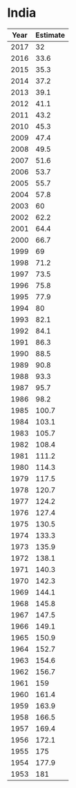# India

| Year | Estimate |
| ---- | -------- |
| 2017 | 32 |
| 2016 | 33.6 |
| 2015 | 35.3 |
| 2014 | 37.2 |
| 2013 | 39.1 |
| 2012 | 41.1 |
| 2011 | 43.2 |
| 2010 | 45.3 |
| 2009 | 47.4 |
| 2008 | 49.5 |
| 2007 | 51.6 |
| 2006 | 53.7 |
| 2005 | 55.7 |
| 2004 | 57.8 |
| 2003 | 60 |
| 2002 | 62.2 |
| 2001 | 64.4 |
| 2000 | 66.7 |
| 1999 | 69 |
| 1998 | 71.2 |
| 1997 | 73.5 |
| 1996 | 75.8 |
| 1995 | 77.9 |
| 1994 | 80 |
| 1993 | 82.1 |
| 1992 | 84.1 |
| 1991 | 86.3 |
| 1990 | 88.5 |
| 1989 | 90.8 |
| 1988 | 93.3 |
| 1987 | 95.7 |
| 1986 | 98.2 |
| 1985 | 100.7 |
| 1984 | 103.1 |
| 1983 | 105.7 |
| 1982 | 108.4 |
| 1981 | 111.2 |
| 1980 | 114.3 |
| 1979 | 117.5 |
| 1978 | 120.7 |
| 1977 | 124.2 |
| 1976 | 127.4 |
| 1975 | 130.5 |
| 1974 | 133.3 |
| 1973 | 135.9 |
| 1972 | 138.1 |
| 1971 | 140.3 |
| 1970 | 142.3 |
| 1969 | 144.1 |
| 1968 | 145.8 |
| 1967 | 147.5 |
| 1966 | 149.1 |
| 1965 | 150.9 |
| 1964 | 152.7 |
| 1963 | 154.6 |
| 1962 | 156.7 |
| 1961 | 159 |
| 1960 | 161.4 |
| 1959 | 163.9 |
| 1958 | 166.5 |
| 1957 | 169.4 |
| 1956 | 172.1 |
| 1955 | 175 |
| 1954 | 177.9 |
| 1953 | 181 |